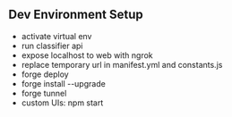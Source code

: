 ## Dev Environment Setup

- activate virtual env
- run classifier api
- expose localhost to web with ngrok
- replace temporary url in manifest.yml and constants.js
- forge deploy
- forge install --upgrade
- forge tunnel
- custom UIs: npm start
